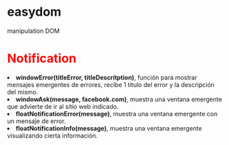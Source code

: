 # easydom
manipulation DOM


<h1 style="color:red">Notification</h1>
<li><strong>windowError(titleError, titleDescritption)</strong>, función para mostrar mensajes emergentes de errores, recibe 1 titulo del error y la descripción del mismo.</li>


<li><strong>windowAsk(message, facebook.com)</strong>, muestra una ventana emergente que advierte de ir al sitio web indicado.</li>


<li><strong>floatNotificationError(message)</strong>, muestra una ventana emergente con un mensaje de error.</li>

<li><strong>floatNotificationInfo(message)</strong>, muestra una ventana emergente visualizando cierta información.</li>

